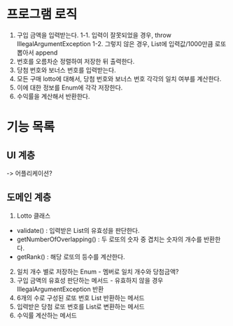 # 프로그램 로직
1. 구입 금액을 입력받는다.
1-1. 입력이 잘못되었을 경우, throw IllegalArgumentException 
1-2. 그렇지 않은 경우, List<lotto>에 입력값/1000만큼 로또 뽑아서 append
2. 번호를 오름차순 정렬하여 저장한 뒤 출력한다.
3. 당첨 번호와 보너스 번호를 입력받는다.
4. 모든 구매 lotto에 대해서, 당첨 번호와 보너스 번호 각각의 일치 여부를 계산한다.
5. 이에 대한 정보를 Enum에 각각 저장한다.
6. 수익률을 계산해서 반환한다.
# 기능 목록

## UI 계층
 -> 어플리케이션?

## 도메인 계층
1. Lotto 클래스
 - validate() : 입력받은 List의 유효성을 판단한다.
 - getNumberOfOverlapping() : 두 로또의 숫자 중 겹치는 숫자의 개수를 반환한다.
 - getRank() : 해당 로또의 등수를 계산한다.

2. 일치 개수 별로 저장하는 Enum - 멤버로 일치 개수와 당첨금액?
3. 구입 금액의 유효성 판단하는 메서드 - 유효하지 않을 경우 IllegalArgumentException 반환
4. 6개의 수로 구성된 로또 번호 List 반환하는 메서드
5. 입력받은 당첨 로또 번호를 List로 변환하는 메서드
7. 수익률 계산하는 메서드
